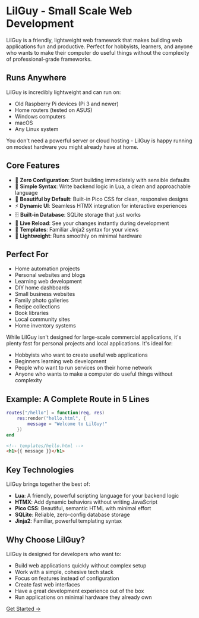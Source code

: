 # LilGuy - Small Scale Web Development

LilGuy is a friendly, lightweight web framework that makes building web applications fun and productive. Perfect for hobbyists, learners, and anyone who wants to make their computer do useful things without the complexity of professional-grade frameworks.

## Runs Anywhere

LilGuy is incredibly lightweight and can run on:
- Old Raspberry Pi devices (Pi 3 and newer)
- Home routers (tested on ASUS)
- Windows computers
- macOS
- Any Linux system

You don't need a powerful server or cloud hosting - LilGuy is happy running on modest hardware you might already have at home.

## Core Features

- 🚀 **Zero Configuration**: Start building immediately with sensible defaults
- 📝 **Simple Syntax**: Write backend logic in Lua, a clean and approachable language
- 🎨 **Beautiful by Default**: Built-in Pico CSS for clean, responsive designs
- ⚡ **Dynamic UI**: Seamless HTMX integration for interactive experiences
- 🗄️ **Built-in Database**: SQLite storage that just works
- 🔄 **Live Reload**: See your changes instantly during development
- 📐 **Templates**: Familiar Jinja2 syntax for your views
- 💨 **Lightweight**: Runs smoothly on minimal hardware

## Perfect For

- Home automation projects
- Personal websites and blogs
- Learning web development
- DIY home dashboards
- Small business websites
- Family photo galleries
- Recipe collections
- Book libraries
- Local community sites
- Home inventory systems

While LilGuy isn't designed for large-scale commercial applications, it's plenty fast for personal projects and local applications. It's ideal for:

- Hobbyists who want to create useful web applications
- Beginners learning web development
- People who want to run services on their home network
- Anyone who wants to make a computer do useful things without complexity

## Example: A Complete Route in 5 Lines

```lua
routes["/hello"] = function(req, res)
    res:render("hello.html", {
        message = "Welcome to LilGuy!"
    })
end
```

```html
<!-- templates/hello.html -->
<h1>{{ message }}</h1>
```

## Key Technologies

LilGuy brings together the best of:

- **Lua**: A friendly, powerful scripting language for your backend logic
- **HTMX**: Add dynamic behaviors without writing JavaScript
- **Pico CSS**: Beautiful, semantic HTML with minimal effort
- **SQLite**: Reliable, zero-config database storage
- **Jinja2**: Familiar, powerful templating syntax

## Why Choose LilGuy?

LilGuy is designed for developers who want to:

- Build web applications quickly without complex setup
- Work with a simple, cohesive tech stack
- Focus on features instead of configuration
- Create fast web interfaces
- Have a great development experience out of the box
- Run applications on minimal hardware they already own

[Get Started →](getting-started.md)
